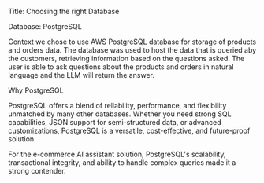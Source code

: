 Title: Choosing the right Database

Database: PostgreSQL

Context we chose to use AWS PostgreSQL database for storage of products and orders data. The database was used to host the data that is queried aby the customers, retrieving information based on the questions asked. The user is able to ask questions about the products and orders in natural language and the LLM will return the answer.

Why PostgreSQL

PostgreSQL offers a blend of reliability, performance, and flexibility unmatched by many other databases. Whether you need strong SQL capabilities, JSON support for semi-structured data, or advanced customizations, PostgreSQL is a versatile, cost-effective, and future-proof solution.

For the e-commerce AI assistant solution, PostgreSQL's scalability, transactional integrity, and ability to handle complex queries made it a strong contender.
